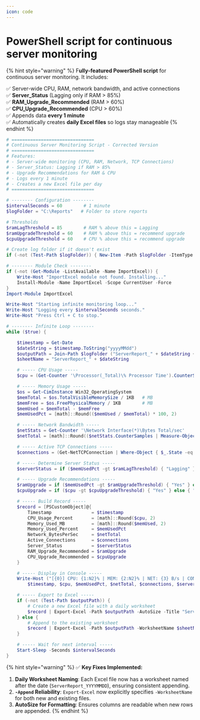```yaml
---
icon: code
---
```


# PowerShell script for continuous server monitoring

{% hint style="warning" %}
F**ully-featured PowerShell script** for continuous server monitoring. It includes:

✅ Server-wide CPU, RAM, network bandwidth, and active connections\
✅ **Server\_Status** (Lagging only if RAM > 85%)\
✅ **RAM\_Upgrade\_Recommended** (RAM > 60%)\
✅ **CPU\_Upgrade\_Recommended** (CPU > 60%)\
✅ Appends data **every 1 minute**\
✅ Automatically creates **daily Excel files** so logs stay manageable
{% endhint %}

```powershell
# ===============================
# Continuous Server Monitoring Script - Corrected Version
# ===============================
# Features:
# - Server-wide monitoring (CPU, RAM, Network, TCP Connections)
# - Server_Status: Lagging if RAM > 85%
# - Upgrade Recommendations for RAM & CPU
# - Logs every 1 minute
# - Creates a new Excel file per day
# ===============================

# -------- Configuration --------
$intervalSeconds = 60        # 1 minute
$logFolder = "C:\Reports"   # Folder to store reports

# Thresholds
$ramLagThreshold = 85        # RAM % above this = Lagging
$ramUpgradeThreshold = 60    # RAM % above this = recommend upgrade
$cpuUpgradeThreshold = 60    # CPU % above this = recommend upgrade

# Create log folder if it doesn't exist
if (-not (Test-Path $logFolder)) { New-Item -Path $logFolder -ItemType Directory | Out-Null }

# -------- Module Check --------
if (-not (Get-Module -ListAvailable -Name ImportExcel)) {
    Write-Host "ImportExcel module not found. Installing..."
    Install-Module -Name ImportExcel -Scope CurrentUser -Force
}
Import-Module ImportExcel

Write-Host "Starting infinite monitoring loop..."
Write-Host "Logging every $intervalSeconds seconds."
Write-Host "Press Ctrl + C to stop."

# -------- Infinite Loop --------
while ($true) {

    $timestamp = Get-Date
    $dateString = $timestamp.ToString("yyyyMMdd")
    $outputPath = Join-Path $logFolder ("ServerReport_" + $dateString + ".xlsx")
    $sheetName = "ServerReport_" + $dateString

    # ----- CPU Usage -----
    $cpu = (Get-Counter '\Processor(_Total)\% Processor Time').CounterSamples.CookedValue

    # ----- Memory Usage -----
    $os = Get-CimInstance Win32_OperatingSystem
    $memTotal = $os.TotalVisibleMemorySize / 1KB   # MB
    $memFree = $os.FreePhysicalMemory / 1KB        # MB
    $memUsed = $memTotal - $memFree
    $memUsedPct = [math]::Round(($memUsed / $memTotal) * 100, 2)

    # ----- Network Bandwidth -----
    $netStats = Get-Counter '\Network Interface(*)\Bytes Total/sec'
    $netTotal = [math]::Round(($netStats.CounterSamples | Measure-Object -Property CookedValue -Sum).Sum, 2)

    # ----- Active TCP Connections -----
    $connections = (Get-NetTCPConnection | Where-Object { $_.State -eq 'Established' }).Count

    # ----- Determine Server Status -----
    $serverStatus = if ($memUsedPct -gt $ramLagThreshold) { "Lagging" } else { "OK" }

    # ----- Upgrade Recommendations -----
    $ramUpgrade = if ($memUsedPct -gt $ramUpgradeThreshold) { "Yes" } else { "No" }
    $cpuUpgrade = if ($cpu -gt $cpuUpgradeThreshold) { "Yes" } else { "No" }

    # ----- Build Record -----
    $record = [PSCustomObject]@{
        Timestamp               = $timestamp
        CPU_Usage_Percent       = [math]::Round($cpu, 2)
        Memory_Used_MB          = [math]::Round($memUsed, 2)
        Memory_Used_Percent     = $memUsedPct
        Network_BytesPerSec     = $netTotal
        Active_Connections      = $connections
        Server_Status           = $serverStatus
        RAM_Upgrade_Recommended = $ramUpgrade
        CPU_Upgrade_Recommended = $cpuUpgrade
    }

    # ----- Display in Console -----
    Write-Host ("[{0}] CPU: {1:N2}% | MEM: {2:N2}% | NET: {3} B/s | CONN: {4} | STATUS: {5} | RAM Upgrade: {6} | CPU Upgrade: {7}" -f `
        $timestamp, $cpu, $memUsedPct, $netTotal, $connections, $serverStatus, $ramUpgrade, $cpuUpgrade)

    # ----- Export to Excel -----
    if (-not (Test-Path $outputPath)) {
        # Create a new Excel file with a daily worksheet
        $record | Export-Excel -Path $outputPath -AutoSize -Title "Server Utilization Report" -WorksheetName $sheetName
    } else {
        # Append to the existing worksheet
        $record | Export-Excel -Path $outputPath -WorksheetName $sheetName -Append -AutoSize
    }

    # ----- Wait for next interval -----
    Start-Sleep -Seconds $intervalSeconds
}
```

{% hint style="warning" %}
✅ **Key Fixes Implemented:**

1. **Daily Worksheet Naming**: Each Excel file now has a worksheet named after the date (`ServerReport_YYYYMMDD`), ensuring consistent appending.
2. **`-Append` Reliability**: `Export-Excel` now explicitly specifies `-WorksheetName` for both new and existing files.
3. **AutoSize for Formatting**: Ensures columns are readable when new rows are appended.
{% endhint %}

